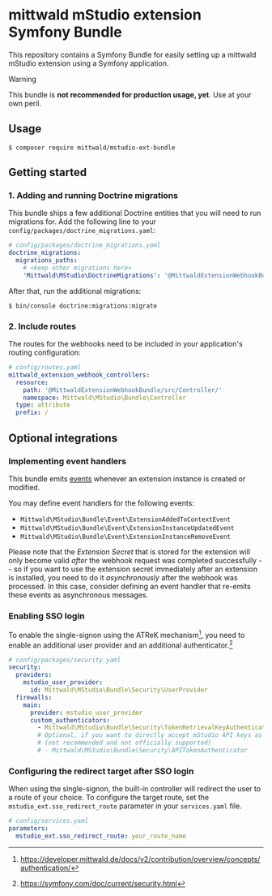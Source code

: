 # mittwald mStudio extension Symfony Bundle

This repository contains a Symfony Bundle for easily setting up a mittwald mStudio extension using a Symfony application.

> [!WARNING]
> This bundle is **not recommended for production usage, yet**. Use at your own peril.

## Usage

```
$ composer require mittwald/mstudio-ext-bundle
```

## Getting started

### 1. Adding and running Doctrine migrations

This bundle ships a few additional Doctrine entities that you will need to run migrations for. Add the following line to your `config/packages/doctrine_migrations.yaml`:

```yaml
# config/packages/doctrine_migrations.yaml
doctrine_migrations:
  migrations_paths:
    # <keep other migrations here>
    'Mittwald\MStudio\DoctrineMigrations': '@MittwaldExtensionWebhookBundle/Migrations'
```

After that, run the additional migrations:

```
$ bin/console doctrine:migrations:migrate
```

### 2. Include routes

The routes for the webhooks need to be included in your application's routing configuration:

```yaml
# config/routes.yaml
mittwald_extension_webhook_controllers:
  resource:
    path: '@MittwaldExtensionWebhookBundle/src/Controller/'
    namespace: Mittwald\MStudio\Bundle\Controller
  type: attribute
  prefix: /
```

## Optional integrations

### Implementing event handlers

This bundle emits [events](https://symfony.com/doc/current/event_dispatcher.html) whenever an extension instance is created or modified.

You may define event handlers for the following events:

- `Mittwald\MStudio\Bundle\Event\ExtensionAddedToContextEvent`
- `Mittwald\MStudio\Bundle\Event\ExtensionInstanceUpdatedEvent`
- `Mittwald\MStudio\Bundle\Event\ExtensionInstanceRemoveEvent`

Please note that the _Extension Secret_ that is stored for the extension will only become valid _after_ the webhook request was completed successfully -- so if you want to use the extension secret immediately after an extension is installed, you need to do it _asynchronously_ after the webhook was processed. In this case, consider defining an event handler that re-emits these events as asynchronous messages.

### Enabling SSO login

To enable the single-signon using the ATReK mechanism[^atrek], you need to enable an additional
user provider and an additional authenticator.[^security]

[^atrek]: https://developer.mittwald.de/docs/v2/contribution/overview/concepts/authentication/
[^security]: https://symfony.com/doc/current/security.html

```yaml
# config/packages/security.yaml
security:
  providers:
    mstudio_user_provider:
      id: Mittwald\MStudio\Bundle\Security\UserProvider
  firewalls:
    main:
      provider: mstudio_user_provider
      custom_authenticators:
        - Mittwald\MStudio\Bundle\Security\TokenRetrievalKeyAuthenticator
        # Optional, if you want to directly accept mStudio API keys as authentication factor
        # (not recommended and not officially supported)
        # - Mittwald\MStudio\Bundle\Security\APITokenAuthenticator
```

### Configuring the redirect target after SSO login

When using the single-signon, the built-in controller will redirect the user to
a route of your choice. To configure the target route, set the `mstudio_ext.sso_redirect_route`
parameter in your `services.yaml` file.

```yaml
# config/services.yaml
parameters:
  mstudio_ext.sso_redirect_route: your_route_name
```

